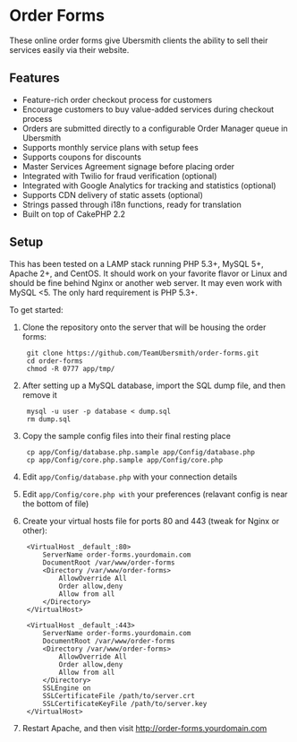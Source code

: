 Order Forms
===========

These online order forms give Ubersmith clients the ability to sell their services easily via their website.

Features
--------

* Feature-rich order checkout process for customers
* Encourage customers to buy value-added services during checkout process
* Orders are submitted directly to a configurable Order Manager queue in Ubersmith
* Supports monthly service plans with setup fees
* Supports coupons for discounts
* Master Services Agreement signage before placing order
* Integrated with Twilio for fraud verification (optional)
* Integrated with Google Analytics for tracking and statistics (optional)
* Supports CDN delivery of static assets (optional)
* Strings passed through i18n functions, ready for translation
* Built on top of CakePHP 2.2

Setup
-----

This has been tested on a LAMP stack running PHP 5.3+, MySQL 5+, Apache 2+, and CentOS. It should work on your favorite flavor or Linux and should be fine behind Nginx or another web server. It may even work with MySQL <5. The only hard requirement is PHP 5.3+.

To get started:

1. Clone the repository onto the server that will be housing the order forms:

		git clone https://github.com/TeamUbersmith/order-forms.git
		cd order-forms
		chmod -R 0777 app/tmp/

2. After setting up a MySQL database, import the SQL dump file, and then remove it

		mysql -u user -p database < dump.sql
		rm dump.sql

3. Copy the sample config files into their final resting place

		cp app/Config/database.php.sample app/Config/database.php
		cp app/Config/core.php.sample app/Config/core.php

4. Edit `app/Config/database.php` with your connection details

5. Edit `app/Config/core.php with` your preferences (relavant config is near the bottom of file)

6. Create your virtual hosts file for ports 80 and 443 (tweak for Nginx or other):

		<VirtualHost _default_:80>
			ServerName order-forms.yourdomain.com
			DocumentRoot /var/www/order-forms
			<Directory /var/www/order-forms>
				AllowOverride All
				Order allow,deny
				Allow from all
			</Directory>
		</VirtualHost>
		
		<VirtualHost _default_:443>
			ServerName order-forms.yourdomain.com
			DocumentRoot /var/www/order-forms
			<Directory /var/www/order-forms>
				AllowOverride All
				Order allow,deny
				Allow from all
			</Directory>
			SSLEngine on
			SSLCertificateFile /path/to/server.crt
			SSLCertificateKeyFile /path/to/server.key
		</VirtualHost>

7. Restart Apache, and then visit http://order-forms.yourdomain.com

